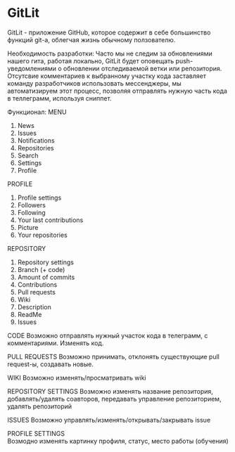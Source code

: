 # GitLit

GitLit -  приложение GitHub, которое содержит в себе большинство функций git-а, облегчая жизнь обычному ползователю.

Необходимость разработки: Часто мы не следим за обновлениями нашего гита, работая локально, GitLit будет оповещать push- уведомлениями о обновлении отследиваемой ветки или репозитория. Отсутсвие комментариев к выбранному участку кода заставляет команду разработчиков использовать мессенджеры, мы автоматизируем этот процесс, позволяя отправлять нужную часть кода в теллеграмм, используя сниппет.

Функционал:
MENU
1. News
2. Issues
3. Notifications
4. Repositories
5. Search
6. Settings
7. Profile

PROFILE
1. Profile settings
2. Followers
3. Following
4. Your last contributions
5. Picture
6. Your repositories

REPOSITORY
1. Repository settings
2. Branch (+ code)
3. Amount of commits
4. Contributions
5. Pull requests
6. Wiki
7. Description
8. ReadMe
9. Issues

CODE
Возможно отправлять нужный участок кода в телеграмм, с комментариями. Изменять код.

PULL REQUESTS
Возможно принимать, отклонять существующие pull request-ы, создавать новые.

WIKI
Возможно изменять/просматривать wiki

REPOSITORY SETTINGS
Возможно изменять название репозитория, добавлять/удалять соавторов, передавать управление репозиторием, удалять репозиторий

ISSUES
Возможно управлять/изменять/открывать/закрывать issue

PROFILE SETTINGS    
Возмодно изменять картинку профиля, статус, место работы (обучения)








